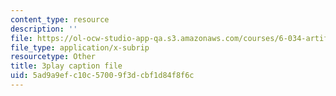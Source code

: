 ```yaml
---
content_type: resource
description: ''
file: https://ol-ocw-studio-app-qa.s3.amazonaws.com/courses/6-034-artificial-intelligence-fall-2010/5ad9a9efc10c57009f3dcbf1d84f8f6c_J-ocRQCjcwE.vtt
file_type: application/x-subrip
resourcetype: Other
title: 3play caption file
uid: 5ad9a9ef-c10c-5700-9f3d-cbf1d84f8f6c
---
```

